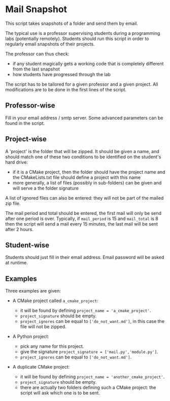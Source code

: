 # Mail Snapshot

This script takes snapshots of a folder and send them by email.

The typical use is a professor supervising students during a programming labs (potentially remotely). Students should run this script in order to regularly email snapshots of their projects.

The professor can thus check:

-  if any student magically gets a working code that is completely different from the last snapshot
-  how students have progressed through the lab

The script has to be tailored for a given professor and a given project. All modifications are to be done in the first lines of the script.

## Professor-wise

Fill in your email address / smtp server. Some advanced parameters can be found in the script.

## Project-wise

A 'project' is the folder that will be zipped. It should be given a name, and should match one of these two conditions to be identified on the student's hard drive:

- if it is a CMake project, then the folder should have the project name and the CMakeLists.txt file should define a project with this name
- more generally, a list of files (possibly in sub-folders) can be given and will serve a the folder signature

A list of ignored files can also be entered: they will not be part of the mailed zip file.

The mail period and total should be entered, the first mail will only be send after one period is over. 
Typically, if `mail_period` is 15 and `mail_total` is 8 then the script will send a mail every 15 minutes, the last mail will be sent after 2 hours.


## Student-wise

Students should just fill in their email address. Email password will be asked at runtime.


## Examples

Three examples are given:

- A CMake project called `a_cmake_project`:
  * it will be found by defining `project_name = 'a_cmake_project'`.
  * `project_signature`  should be empty.
  * `project_ignores` can be equal to `['do_not_want.md']`, in this case the file will not be zipped.
  
- A Python project:
  * pick any name for this project.
  * give the signature `project_signature = ['mail.py','module.py']`.
  * `project_ignores` can be equal to `['do_not_want.md']`.
  
- A duplicate CMake project:
  * it will be found by defining `project_name = 'another_cmake_project'`.
  * `project_signature`  should be empty.
  * there are actually two folders defining such a CMake project: the script will ask which one is to be sent.
